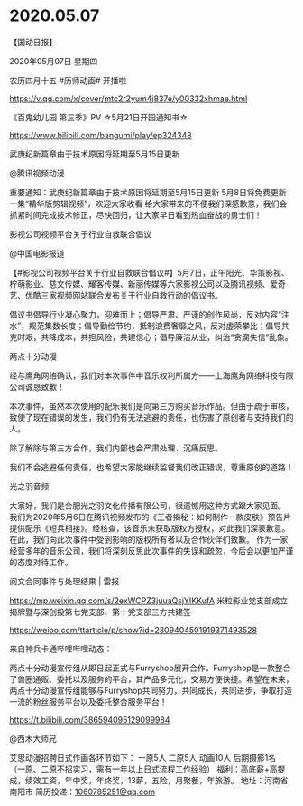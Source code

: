# 2020.05.07

【国动日报】

2020年05月07日  星期四

农历四月十五
 #历师动画# 开播啦

https://v.qq.com/x/cover/mtc2r2yum4j837e/y00332xhmae.html


《百鬼幼儿园 第三季》PV ☆5月21日开园通知书☆

https://www.bilibili.com/bangumi/play/ep324348



武庚纪新篇章由于技术原因将延期至5月15日更新

@腾讯视频动漫                            

重要通知：武庚纪新篇章由于技术原因将延期至5月15日更新
5月8日将免费更新一集“精华版剪辑视频”，欢迎大家收看
给大家带来的不便我们深感歉意，我们会抓紧时间完成技术修正，尽快回归，让大家早日看到热血奋战的勇士们！


 
影视公司视频平台关于行业自救联合倡议

@中国电影报道                            

【#影视公司视频平台关于行业自救联合倡议#】5月7日，正午阳光、华策影视、柠萌影业、慈文传媒、耀客传媒、新丽传媒等六家影视公司以及腾讯视频、爱奇艺、优酷三家视频网站联合发布关于行业自救行动的倡议书。

倡议书倡导行业凝心聚力，迎难而上；倡导严肃、严谨的创作风尚，反对内容“注水”，规范集数长度；倡导勤俭节约，抵制浪费奢靡之风，反对虚荣攀比；倡导共克时艰，共降成本，共担风险，共建信心；倡导廉洁从业，纠治“贪腐失信”乱象。


两点十分动漫

经与鹰角网络确认，我们对本次事件中音乐权利所属方——上海鹰角网络科技有限公司诚恳致歉！

本次事件，虽然本次使用的配乐我们是向第三方购买音乐作品。但由于疏于审核，致使了现在错误的发生，我们仍有无法逃避的责任，也伤害了原创者与支持我们的人。

除了解除与第三方合作，我们内部也会严肃处理、沉痛反思。

我们不会逃避任何责任，也希望大家能继续监督我们改正错误，尊重原创的道路！

光之羽音频:   

大家好，我们是合肥光之羽文化传播有限公司，很遗憾用这种方式跟大家见面。
我们为2020年5月6日在腾讯视频发布的《王者揭秘：如何制作一款皮肤》预告片提供配乐《短兵相接》。经核查，该音乐未获取版权方授权，对此我们深表歉意。
在此，我们向此次事件中受到影响的版权所有者以及合作伙伴们致歉。
作为一家经营多年的音乐公司，我们将深刻反思此次事件的失误和疏忽，今后会以更加严谨的态度对待工作。


阅文合同事件与处理结果 | 雷报

https://mp.weixin.qq.com/s/2exWCPZ3juuaQsjYIKKufA
米粒影业党支部成立揭牌暨与深创投第七党支部、第十党支部三方共建签

https://weibo.com/ttarticle/p/show?id=2309404501919371493528

来自神兵卡通哔哩哔哩动态：

两点十分动漫宣传组从即日起正式与Furryshop展开合作。Furryshop是一款整合了兽圈通贩、委托以及服务的平台，其产品多元化，交易方便快捷。希望在未来，两点十分动漫宣传组能够与Furryshop共同努力，共同成长，共同进步，争取打造一流的粉丝服务平台以及委托整合服务平台！

https://t.bilibili.com/386594095129099984


@西木大师兄                            

艾思动漫招聘日式作画各环节如下：
一原5人
二原5人
动画10人
后期摄影1名
（一原、二原不招实习，需有一年以上日式流程工作经验）
福利：高底薪+高提成，绩效工资，年中奖，年终奖，13薪，五险，月聚餐，年旅游。
地址：河南省南阳市
简历投递：1060785251@qq.com 